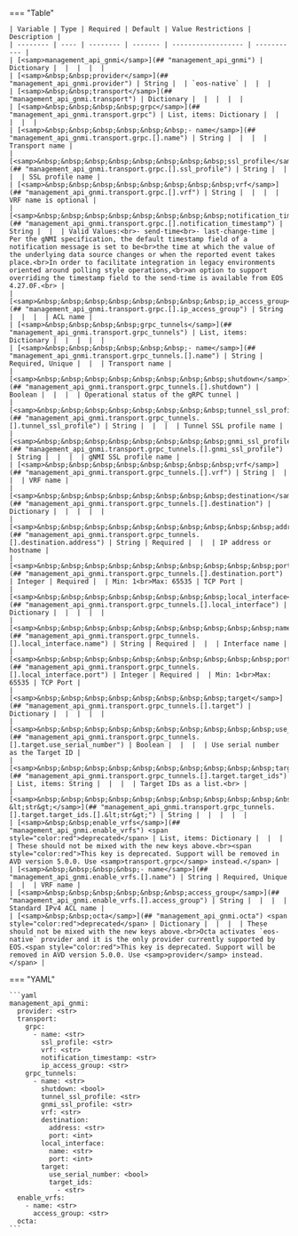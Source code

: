 <!--
  ~ Copyright (c) 2023 Arista Networks, Inc.
  ~ Use of this source code is governed by the Apache License 2.0
  ~ that can be found in the LICENSE file.
  -->
=== "Table"

    | Variable | Type | Required | Default | Value Restrictions | Description |
    | -------- | ---- | -------- | ------- | ------------------ | ----------- |
    | [<samp>management_api_gnmi</samp>](## "management_api_gnmi") | Dictionary |  |  |  |  |
    | [<samp>&nbsp;&nbsp;provider</samp>](## "management_api_gnmi.provider") | String |  | `eos-native` |  |  |
    | [<samp>&nbsp;&nbsp;transport</samp>](## "management_api_gnmi.transport") | Dictionary |  |  |  |  |
    | [<samp>&nbsp;&nbsp;&nbsp;&nbsp;grpc</samp>](## "management_api_gnmi.transport.grpc") | List, items: Dictionary |  |  |  |  |
    | [<samp>&nbsp;&nbsp;&nbsp;&nbsp;&nbsp;&nbsp;- name</samp>](## "management_api_gnmi.transport.grpc.[].name") | String |  |  |  | Transport name |
    | [<samp>&nbsp;&nbsp;&nbsp;&nbsp;&nbsp;&nbsp;&nbsp;&nbsp;ssl_profile</samp>](## "management_api_gnmi.transport.grpc.[].ssl_profile") | String |  |  |  | SSL profile name |
    | [<samp>&nbsp;&nbsp;&nbsp;&nbsp;&nbsp;&nbsp;&nbsp;&nbsp;vrf</samp>](## "management_api_gnmi.transport.grpc.[].vrf") | String |  |  |  | VRF name is optional |
    | [<samp>&nbsp;&nbsp;&nbsp;&nbsp;&nbsp;&nbsp;&nbsp;&nbsp;notification_timestamp</samp>](## "management_api_gnmi.transport.grpc.[].notification_timestamp") | String |  |  | Valid Values:<br>- send-time<br>- last-change-time | Per the gNMI specification, the default timestamp field of a notification message is set to be<br>the time at which the value of the underlying data source changes or when the reported event takes place.<br>In order to facilitate integration in legacy environments oriented around polling style operations,<br>an option to support overriding the timestamp field to the send-time is available from EOS 4.27.0F.<br> |
    | [<samp>&nbsp;&nbsp;&nbsp;&nbsp;&nbsp;&nbsp;&nbsp;&nbsp;ip_access_group</samp>](## "management_api_gnmi.transport.grpc.[].ip_access_group") | String |  |  |  | ACL name |
    | [<samp>&nbsp;&nbsp;&nbsp;&nbsp;grpc_tunnels</samp>](## "management_api_gnmi.transport.grpc_tunnels") | List, items: Dictionary |  |  |  |  |
    | [<samp>&nbsp;&nbsp;&nbsp;&nbsp;&nbsp;&nbsp;- name</samp>](## "management_api_gnmi.transport.grpc_tunnels.[].name") | String | Required, Unique |  |  | Transport name |
    | [<samp>&nbsp;&nbsp;&nbsp;&nbsp;&nbsp;&nbsp;&nbsp;&nbsp;shutdown</samp>](## "management_api_gnmi.transport.grpc_tunnels.[].shutdown") | Boolean |  |  |  | Operational status of the gRPC tunnel |
    | [<samp>&nbsp;&nbsp;&nbsp;&nbsp;&nbsp;&nbsp;&nbsp;&nbsp;tunnel_ssl_profile</samp>](## "management_api_gnmi.transport.grpc_tunnels.[].tunnel_ssl_profile") | String |  |  |  | Tunnel SSL profile name |
    | [<samp>&nbsp;&nbsp;&nbsp;&nbsp;&nbsp;&nbsp;&nbsp;&nbsp;gnmi_ssl_profile</samp>](## "management_api_gnmi.transport.grpc_tunnels.[].gnmi_ssl_profile") | String |  |  |  | gNMI SSL profile name |
    | [<samp>&nbsp;&nbsp;&nbsp;&nbsp;&nbsp;&nbsp;&nbsp;&nbsp;vrf</samp>](## "management_api_gnmi.transport.grpc_tunnels.[].vrf") | String |  |  |  | VRF name |
    | [<samp>&nbsp;&nbsp;&nbsp;&nbsp;&nbsp;&nbsp;&nbsp;&nbsp;destination</samp>](## "management_api_gnmi.transport.grpc_tunnels.[].destination") | Dictionary |  |  |  |  |
    | [<samp>&nbsp;&nbsp;&nbsp;&nbsp;&nbsp;&nbsp;&nbsp;&nbsp;&nbsp;&nbsp;address</samp>](## "management_api_gnmi.transport.grpc_tunnels.[].destination.address") | String | Required |  |  | IP address or hostname |
    | [<samp>&nbsp;&nbsp;&nbsp;&nbsp;&nbsp;&nbsp;&nbsp;&nbsp;&nbsp;&nbsp;port</samp>](## "management_api_gnmi.transport.grpc_tunnels.[].destination.port") | Integer | Required |  | Min: 1<br>Max: 65535 | TCP Port |
    | [<samp>&nbsp;&nbsp;&nbsp;&nbsp;&nbsp;&nbsp;&nbsp;&nbsp;local_interface</samp>](## "management_api_gnmi.transport.grpc_tunnels.[].local_interface") | Dictionary |  |  |  |  |
    | [<samp>&nbsp;&nbsp;&nbsp;&nbsp;&nbsp;&nbsp;&nbsp;&nbsp;&nbsp;&nbsp;name</samp>](## "management_api_gnmi.transport.grpc_tunnels.[].local_interface.name") | String | Required |  |  | Interface name |
    | [<samp>&nbsp;&nbsp;&nbsp;&nbsp;&nbsp;&nbsp;&nbsp;&nbsp;&nbsp;&nbsp;port</samp>](## "management_api_gnmi.transport.grpc_tunnels.[].local_interface.port") | Integer | Required |  | Min: 1<br>Max: 65535 | TCP Port |
    | [<samp>&nbsp;&nbsp;&nbsp;&nbsp;&nbsp;&nbsp;&nbsp;&nbsp;target</samp>](## "management_api_gnmi.transport.grpc_tunnels.[].target") | Dictionary |  |  |  |  |
    | [<samp>&nbsp;&nbsp;&nbsp;&nbsp;&nbsp;&nbsp;&nbsp;&nbsp;&nbsp;&nbsp;use_serial_number</samp>](## "management_api_gnmi.transport.grpc_tunnels.[].target.use_serial_number") | Boolean |  |  |  | Use serial number as the Target ID |
    | [<samp>&nbsp;&nbsp;&nbsp;&nbsp;&nbsp;&nbsp;&nbsp;&nbsp;&nbsp;&nbsp;target_ids</samp>](## "management_api_gnmi.transport.grpc_tunnels.[].target.target_ids") | List, items: String |  |  |  | Target IDs as a list.<br> |
    | [<samp>&nbsp;&nbsp;&nbsp;&nbsp;&nbsp;&nbsp;&nbsp;&nbsp;&nbsp;&nbsp;&nbsp;&nbsp;- &lt;str&gt;</samp>](## "management_api_gnmi.transport.grpc_tunnels.[].target.target_ids.[].&lt;str&gt;") | String |  |  |  |  |
    | [<samp>&nbsp;&nbsp;enable_vrfs</samp>](## "management_api_gnmi.enable_vrfs") <span style="color:red">deprecated</span> | List, items: Dictionary |  |  |  | These should not be mixed with the new keys above.<br><span style="color:red">This key is deprecated. Support will be removed in AVD version 5.0.0. Use <samp>transport.grpc</samp> instead.</span> |
    | [<samp>&nbsp;&nbsp;&nbsp;&nbsp;- name</samp>](## "management_api_gnmi.enable_vrfs.[].name") | String | Required, Unique |  |  | VRF name |
    | [<samp>&nbsp;&nbsp;&nbsp;&nbsp;&nbsp;&nbsp;access_group</samp>](## "management_api_gnmi.enable_vrfs.[].access_group") | String |  |  |  | Standard IPv4 ACL name |
    | [<samp>&nbsp;&nbsp;octa</samp>](## "management_api_gnmi.octa") <span style="color:red">deprecated</span> | Dictionary |  |  |  | These should not be mixed with the new keys above.<br>Octa activates `eos-native` provider and it is the only provider currently supported by EOS.<span style="color:red">This key is deprecated. Support will be removed in AVD version 5.0.0. Use <samp>provider</samp> instead.</span> |

=== "YAML"

    ```yaml
    management_api_gnmi:
      provider: <str>
      transport:
        grpc:
          - name: <str>
            ssl_profile: <str>
            vrf: <str>
            notification_timestamp: <str>
            ip_access_group: <str>
        grpc_tunnels:
          - name: <str>
            shutdown: <bool>
            tunnel_ssl_profile: <str>
            gnmi_ssl_profile: <str>
            vrf: <str>
            destination:
              address: <str>
              port: <int>
            local_interface:
              name: <str>
              port: <int>
            target:
              use_serial_number: <bool>
              target_ids:
                - <str>
      enable_vrfs:
        - name: <str>
          access_group: <str>
      octa:
    ```
